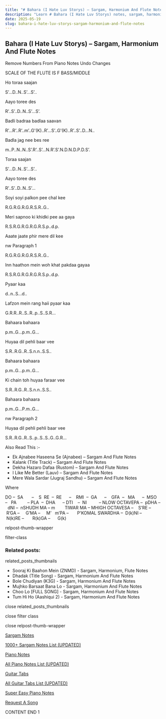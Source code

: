 ```yaml
---
title: "# Bahara (I Hate Luv Storys) – Sargam, Harmonium And Flute Notes"
description: "Learn # Bahara (I Hate Luv Storys) notes, sargam, harmonium notations and flute notes. Easy step-by-step tutorial for beginners."
date: 2025-05-19
slug: bahara-i-hate-luv-storys-sargam-harmonium-and-flute-notes
---
```


## Bahara (I Hate Luv Storys) – Sargam, Harmonium And Flute Notes

Remove Numbers From Piano Notes
Undo Changes

SCALE OF THE FLUTE IS F BASS/MIDDLE

Ho toraa saajan

S’…D..N..S’…S’..

Aayo toree des

R’..S’..D..N..S’…S’.

Badli badraa badlaa saavan

R’…R’..R’..m’..G'(K)..R’…S’..G'(K)..R’..S’..D…N..

Badla jag nee bes ree

m..P..N..N..S’.R’..S’…N.R’.S’.N.D.N.D.P.D.S’.

Toraa saajan

S’…D..N..S’…S’..

Aayo toree des

R’..S’..D..N..S’…

Soyi soyi palkon pee chal kee

R.G.R.G.R.G.R.S.R..G..

Meri sapnoo ki khidki pee aa gaya

R.S.R.G.R.G.R.G.R.S.p..d.p.

Aaate jaate phir mere dil kee

nw Paragraph 1

R.G.R.G.R.G.R.S.R..G..

Inn haathon mein woh khat pakdaa gayaa

R.S.R.G.R.G.R.G.R.S.p..d.p.

Pyaar kaa

d..n..S…d..

Lafzon mein rang haii pyaar kaa

G.R.R..R..S..R..p..S..S.R…

Bahaara bahaara

p.m..G…p.m..G…

Huyaa dil pehli baar vee

S.R..R.G..R..S.n.n..S.S..

Bahaara bahaara

p.m..G…p.m..G…

Ki chain toh huyaa faraar vee

S.R..R.G..R..S.n.n..S.S..

Bahaara bahaara

p.m..G…P.m..G…

nw Paragraph 2

Huyaa dil pehli pehli baar vee

S.R..R.G..R..S..p..S..S..G..G.R…

Also Read This :-

* Ek Ajnabee Haseena Se (Ajnabee) – Sargam And Flute Notes
* Kalank (Title Track) – Sargam And Flute Notes
* Dekha Hazaro Dafaa (Rustom) – Sargam And Flute Notes
* I Like Me Better (Lauv) – Sargam And Flute Notes
* Mere Wala Sardar (Jugraj Sandhu) – Sargam And Flute Notes

Where

DO –  SA       –    S  RE  –  RE      –    RMI  –  GA      –    GFA  –   MA      –  MSO  –   PA         – PLA  –  DHA      – DTI    –  NI          – NLOW OCTAVEPA –  pDHA –  dNI –  nSHUDH MA – m        TIWAR MA – MHIGH OCTAVESA –    S’RE –     R’GA –     G’MA –     M’   m’PA –       P’KOMAL SWARDHA –  D(k)NI –       N(k)RE –       R(k)GA –      G(k)

relpost-thumb-wrapper

filter-class

### Related posts:

related_posts_thumbnails

* Sooraj Ki Baahon Mein (ZNMD) - Sargam, Harmonium, Flute Notes
* Dhadak (Title Song) - Sargam, Harmonium And Flute Notes
* Bole Chudiyan (K3G) - Sargam, Harmonium And Flute Notes
* Mujhko Barsaat Bana Lo - Sargam, Harmonium And Flute Notes
* Choo Lo [FULL SONG] - Sargam, Harmonium And Flute Notes
* Tum Hi Ho (Aashiqui 2) - Sargam, Harmonium And Flute Notes

close related_posts_thumbnails

close filter class

close relpost-thumb-wrapper

[Sargam Notes](https://www.notationsworld.com/sargam-notes.html)

[1000+ Sargam Notes List (UPDATED)](https://www.notationsworld.com/all-songs-list-sargam-notes.html)

[Piano Notes](https://www.notationsworld.com/piano-notes.html)

[All Piano Notes List (UPDATED)](https://www.notationsworld.com/all-songs-list-piano-notes.html)

[Guitar Tabs](https://www.notationsworld.com/guitar-tabs.html)

[All Guitar Tabs List (UPDATED)](https://www.notationsworld.com/all-songs-list-guitar-tabs.html)

[Super Easy Piano Notes](https://studywall.in/)

[Request A Song](https://www.notationsworld.com/request-a-song.html)

CONTENT END 1

